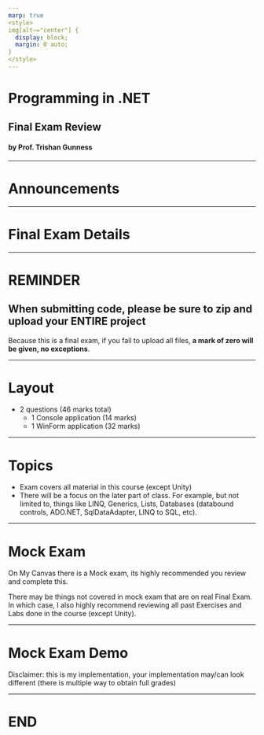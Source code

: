 ```yaml
---
marp: true
<style>
img[alt~="center"] {
  display: block;
  margin: 0 auto;
}
</style>
---
```

# Programming in .NET
## Final Exam Review
#### by Prof. Trishan Gunness 
---
# Announcements  
---

# Final Exam Details

---
# REMINDER

## When submitting code, please be sure to zip and upload your ENTIRE project 

Because this is a final exam, if you fail to upload all files, **a mark of zero will be given, no exceptions**.

---

# Layout

- 2 questions (46 marks total)
  - 1 Console application (14 marks)
  - 1 WinForm application (32 marks)

---

# Topics

- Exam covers all material in this course (except Unity)
- There will be a focus on the later part of class. For example, but not limited to, things like LINQ, Generics, Lists, Databases (databound controls, ADO.NET, SqlDataAdapter, LINQ to SQL,  etc).

---

# Mock Exam

On My Canvas there is a Mock exam, its highly recommended you review and complete this.

There may be things not covered in mock exam that are on real Final Exam. In which case, I also highly recommend reviewing all past Exercises and Labs done in the course (except Unity).

---

# Mock Exam Demo

Disclaimer: this is my implementation, your implementation may/can look different (there is multiple way to obtain full grades) 

---

# END
